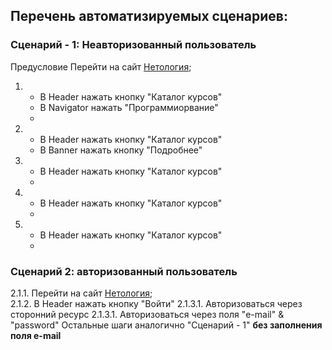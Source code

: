 ## Перечень автоматизируемых сценариев:  
### Сценарий - 1: Неавторизованный пользователь  
Предусловие  Перейти на сайт [Нетология](https://netology.ru/); 
1.  * В Header нажать кнопку "Каталог курсов"
    * В Navigator нажать "Программиорвание"
    *  


2.  * В Header нажать кнопку "Каталог курсов"
    * В Banner нажать кнопку "Подробнее"
    


3.  * В Header нажать кнопку "Каталог курсов"
    *


4.  * В Header нажать кнопку "Каталог курсов"
    *


5.  * В Header нажать кнопку "Каталог курсов"
    *

### Сценарий 2: авторизованный пользователь
2.1.1. Перейти на сайт [Нетология](https://netology.ru/);    
2.1.2. В Header нажать кнопку "Войти"
2.1.3.1. Авторизоваться через сторонний ресурс
2.1.3.1. Авторизоваться через поля "e-mail" & "password"
Остальные шаги аналогично "Сценарий - 1" **без заполнения поля e-mail**



